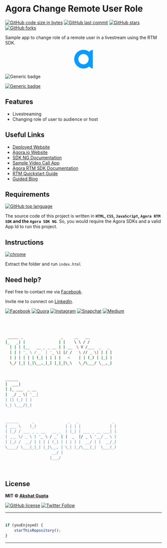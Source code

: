 # Agora Change Remote User Role

[![GitHub code size in bytes](https://img.shields.io/github/languages/code-size/akshatvg/Agora-Change-Remote-User-Role?logo=github&style=social)](https://github.com/akshatvg/) [![GitHub last commit](https://img.shields.io/github/last-commit/akshatvg/Agora-Change-Remote-User-Role?style=social&logo=git)](https://github.com/akshatvg/) [![GitHub stars](https://img.shields.io/github/stars/akshatvg/Agora-Change-Remote-User-Role?style=social)](https://github.com/akshatvg/Agora-Change-Remote-User-Role/stargazers) [![GitHub forks](https://img.shields.io/github/forks/akshatvg/Agora-Change-Remote-User-Role?style=social&logo=git)](https://github.com/akshatvg/Agora-Change-Remote-User-Role/network)

Sample app to change role of a remote user in a livestream using the RTM SDK.

<p align="center">
<a href="https://changerole.akshatvg.com">
<img src="./favicon.png" width="60px" alt="Agora.io"/>
</a>
</p>

![Generic badge](https://img.shields.io/badge/Change-Role-orange) 

[![Generic badge](https://img.shields.io/badge/view-demo-purple)](https://changerole.akshatvg.com)

## Features

- Livestreaming
- Changing role of user to audience or host

## Useful Links

- [Deployed Website](https://changerole.akshatvg.com)
- [Agora.io Website](https://www.agora.io/)
- [SDK NG Documentation](https://agoraio-community.github.io/AgoraWebSDK-NG/api/en/index.html)
- [Sample Video Call App](https://github.com/AgoraIO-Community/AgoraWebSDK-NG/tree/master/Demo/basicVideoCall)
- [Agora RTM SDK Documentation](https://docs.agora.io/en/Real-time-Messaging/API%20Reference/RTM_web/v1.0.0/index.html)
- [RTM Quickstart Guide](https://docs.agora.io/en/Real-time-Messaging/messaging_web?platform=Web)
- [Guided Blog](#!)

## Requirements

[![GitHub top language](https://img.shields.io/github/languages/top/akshatvg/Agora-Change-Remote-User-Role?logo=javascript&style=social)](https://github.com/akshatvg/)

The source code of this project is written in **`HTML`, `CSS`, `JavaScript`, `Agora RTM SDK` and the `Agora SDK NG`**. So, you would require the Agora SDKs and a valid App Id to run this project.

## Instructions

[![chrome](https://img.shields.io/badge/Open-index.html-lightgrey.svg?logo=google-chrome&style=popout&logoColor=red)](https://changerole.akshatvg.com)

Extract the folder and run `index.html`


## Need help?


Feel free to contact me via [Facebook](https://www.facebook.com/akshatvg).

Invite me to connect on [LinkedIn](https://www.linkedin.com/in/akshatvg/).

[![Facebook](https://img.shields.io/badge/Facebook-add-blue.svg?logo=facebook&logoColor=white)](https://www.facebook.com/akshatvg) [![Quora](https://img.shields.io/badge/Quora-ask-red.svg?logo=quora)](https://www.quora.com/profile/Akshat-Gupta-279) [![Instagram](https://img.shields.io/badge/Instagram-follow-purple.svg?logo=instagram&logoColor=white)](https://www.instagram.com/akshatvg/) [![Snapchat](https://img.shields.io/badge/Snapchat-add-yellow.svg?logo=snapchat&logoColor=white)](https://www.snapchat.com/add/akshatvg) [![Medium](https://img.shields.io/badge/Medium-follow-black.svg?logo=medium&logoColor=white)](https://medium.com/@akshatvg)


```bash



 _____ _                 _     __   __            
|_   _| |               | |    \ \ / /            
  | | | |__   __ _ _ __ | | __  \ V /___  _   _   
  | | | '_ \ / _` | '_ \| |/ /   \ // _ \| | | |  
  | | | | | | (_| | | | |   <    | | (_) | |_| |  
  \_/ |_| |_|\__,_|_| |_|_|\_\   \_/\___/ \__,_|  
                                                  
                                                  
______                                            
|  ___|                                           
| |_ ___  _ __                                    
|  _/ _ \| '__|                                   
| || (_) | |                                      
\_| \___/|_|                                      
                                                  
                                                  
______      _               _   _               _ 
| ___ \    (_)             | | | |             | |
| |_/ / ___ _ _ __   __ _  | |_| | ___ _ __ ___| |
| ___ \/ _ \ | '_ \ / _` | |  _  |/ _ \ '__/ _ \ |
| |_/ /  __/ | | | | (_| | | | | |  __/ | |  __/_|
\____/ \___|_|_| |_|\__, | \_| |_/\___|_|  \___(_)
                     __/ |                        
                    |___/                         

 


```

## License

**MIT &copy; [Akshat Gupta](https://github.com/akshatvg/Agora-Change-Remote-User-Role/blob/master/LICENSE)**

[![GitHub license](https://img.shields.io/github/license/akshatvg/Agora-Change-Remote-User-Role?style=social&logo=github)](https://github.com/akshatvg/Agora-Change-Remote-User-Role/blob/master/LICENSE) [![Twitter Follow](https://img.shields.io/twitter/follow/akshatvg?style=social)](https://twitter.com/akshatvg)

---------

```javascript

if (youEnjoyed) {
    starThisRepository();
}

```

-----------


